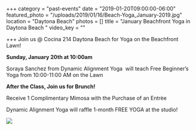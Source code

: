 +++
category = "past-events"
date = "2019-01-20T09:00:00-06:00"
featured_photo = "/uploads/2019/01/16/Beach-Yoga_January-2019.jpg"
location = "Daytona Beach"
photos = []
title = "January Beachfront Yoga in Daytona Beach "
video_key = ""

+++
Join us @ Cocina 214 Daytona Beach for Yoga on the Beachfront Lawn!

**Sunday, January 20th at 10:00am**

Soraya Sanchez from Dynamic Alignment Yoga  will teach Free Beginner’s Yoga from 10:00-11:00 AM on the Lawn

  
**After the Class, Join us for Brunch!** 

Receive 1 Complimentary Mimosa with the Purchase of an Entrèe

Dynamic Alignment Yoga will raffle 1-month FREE YOGA at the studio!

  
![](/uploads/2019/01/16/Beach-Yoga_January-2019.jpg)
